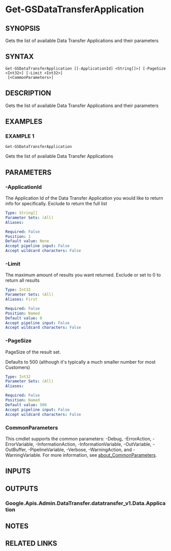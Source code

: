# Get-GSDataTransferApplication

## SYNOPSIS
Gets the list of available Data Transfer Applications and their parameters

## SYNTAX

```
Get-GSDataTransferApplication [[-ApplicationId] <String[]>] [-PageSize <Int32>] [-Limit <Int32>]
 [<CommonParameters>]
```

## DESCRIPTION
Gets the list of available Data Transfer Applications and their parameters

## EXAMPLES

### EXAMPLE 1
```
Get-GSDataTransferApplication
```

Gets the list of available Data Transfer Applications

## PARAMETERS

### -ApplicationId
The Application Id of the Data Transfer Application you would like to return info for specifically.
Exclude to return the full list

```yaml
Type: String[]
Parameter Sets: (All)
Aliases:

Required: False
Position: 1
Default value: None
Accept pipeline input: False
Accept wildcard characters: False
```

### -Limit
The maximum amount of results you want returned.
Exclude or set to 0 to return all results

```yaml
Type: Int32
Parameter Sets: (All)
Aliases: First

Required: False
Position: Named
Default value: 0
Accept pipeline input: False
Accept wildcard characters: False
```

### -PageSize
PageSize of the result set.

Defaults to 500 (although it's typically a much smaller number for most Customers)

```yaml
Type: Int32
Parameter Sets: (All)
Aliases:

Required: False
Position: Named
Default value: 500
Accept pipeline input: False
Accept wildcard characters: False
```

### CommonParameters
This cmdlet supports the common parameters: -Debug, -ErrorAction, -ErrorVariable, -InformationAction, -InformationVariable, -OutVariable, -OutBuffer, -PipelineVariable, -Verbose, -WarningAction, and -WarningVariable. For more information, see [about_CommonParameters](http://go.microsoft.com/fwlink/?LinkID=113216).

## INPUTS

## OUTPUTS

### Google.Apis.Admin.DataTransfer.datatransfer_v1.Data.Application
## NOTES

## RELATED LINKS
